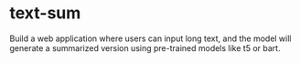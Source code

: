 # text-sum
 Build a web application where users can input long text, and the model will generate a summarized version using pre-trained models like t5 or bart.
